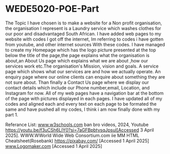 # WEDE5020-POE-Part
The Topic I have chosen is to make a website for a Non profit organisation, the organisation I represent is a Laundry service which washes clothes for our poor and disadvantaged South African.
I have added web pages to my website with codes I got off the internet, Im referring to codes i have gotten from youtube, and other internet sources With these codes.
I have managed to create my Homepage which has the logo picture presented at the top below the title of the page,the page explains what the organisation is about,an About Us page which explains what we are about ,how our services work etc.The organisation's Mission, vision and goals. A service page which shows what our services are and how we actually operate. An enquiry page where our online clients can enquire about something they are not sure about. Than finally a Contact Us page where we display our contact details which include our Phone number,email, Location, and Instagram for now. 
All of my web pages have a navigation bar at the bottom of the page with pictures displayed in each pages.
I have updated all of my codes and aligned each and every text on each page to be formated the same and have pushed all my codes, I think i am now finally done with my part 1.

Referance List: www.w3schools.com
                ban bro videos, 2024, Youtube https://youtu.be/f3uCSh6LIY0?si=7aGFBpbtysqJpsuI[Accessed 3 April 2025].
                WWW.WWorld Wide Web Consortium.com
                iie MM HTML Cheatsheet(Rosebank)
                https://pixabay.com/ [Accessed 1 April 2025]
                www.Logomaker.com [Accessed 1 April 2025]
                
